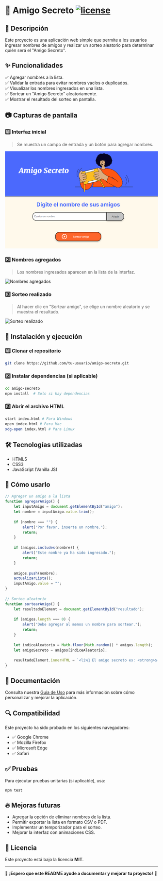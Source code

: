 # 🎉 Amigo Secreto [![license](https://img.shields.io/badge/license-MIT-blue.svg)](https://opensource.org/licenses/MIT)

## 📌 Descripción

Este proyecto es una aplicación web simple que permite a los usuarios ingresar nombres de amigos y realizar un sorteo aleatorio para determinar quién será el "Amigo Secreto".

## ✨ Funcionalidades

✅ Agregar nombres a la lista.  
✅ Validar la entrada para evitar nombres vacíos o duplicados.  
✅ Visualizar los nombres ingresados en una lista.  
✅ Sortear un "Amigo Secreto" aleatoriamente.  
✅ Mostrar el resultado del sorteo en pantalla.  

## 📷 Capturas de pantalla

### 1️⃣ **Interfaz inicial**

> Se muestra un campo de entrada y un botón para agregar nombres.

![Interfaz inicial](assets/interfaz_inicial.png)

### 2️⃣ **Nombres agregados**

> Los nombres ingresados aparecen en la lista de la interfaz.

![Nombres agregados](assets/nombres_agregados.png)

### 3️⃣ **Sorteo realizado**

> Al hacer clic en "Sortear amigo", se elige un nombre aleatorio y se muestra el resultado.

![Sorteo realizado](assets/sorteo_realizado.png)

## 🚀 Instalación y ejecución

### 1️⃣ Clonar el repositorio

```bash
git clone https://github.com/tu-usuario/amigo-secreto.git
```

### 2️⃣ Instalar dependencias (si aplicable)

```bash
cd amigo-secreto
npm install  # Solo si hay dependencias
```

### 3️⃣ Abrir el archivo HTML

```bash
start index.html # Para Windows
open index.html # Para Mac
xdg-open index.html # Para Linux
```

## 🛠️ Tecnologías utilizadas

- HTML5
- CSS3
- JavaScript (Vanilla JS)

## 📌 Cómo usarlo

```javascript
// Agregar un amigo a la lista
function agregarAmigo() {
    let inputAmigo = document.getElementById("amigo");
    let nombre = inputAmigo.value.trim();

    if (nombre === "") {
        alert("Por favor, inserte un nombre.");
        return;
    }

    if (amigos.includes(nombre)) {
        alert("Este nombre ya ha sido ingresado.");
        return;
    }

    amigos.push(nombre);
    actualizarLista();
    inputAmigo.value = "";
}

// Sorteo aleatorio
function sortearAmigo() {
    let resultadoElement = document.getElementById("resultado");

    if (amigos.length === 0) {
        alert("Debe agregar al menos un nombre para sortear.");
        return;
    }

    let indiceAleatorio = Math.floor(Math.random() * amigos.length);
    let amigoSecreto = amigos[indiceAleatorio];

    resultadoElement.innerHTML = `<li>🎉 El amigo secreto es: <strong>${amigoSecreto}</strong> 🎉</li>`;
}
```

## 📖 Documentación

Consulta nuestra [Guía de Uso](https://github.com/tu-usuario/amigo-secreto/wiki) para más información sobre cómo personalizar y mejorar la aplicación.

## 🔍 Compatibilidad
Este proyecto ha sido probado en los siguientes navegadores:
- ✅ Google Chrome
- ✅ Mozilla Firefox
- ✅ Microsoft Edge
- ✅ Safari

## ✅ Pruebas
Para ejecutar pruebas unitarias (si aplicable), usa:
```bash
npm test
```

## 🔥 Mejoras futuras

- Agregar la opción de eliminar nombres de la lista.
- Permitir exportar la lista en formato CSV o PDF.
- Implementar un temporizador para el sorteo.
- Mejorar la interfaz con animaciones CSS.

## 📜 Licencia

Este proyecto está bajo la licencia **MIT**.

---

🎯 **¡Espero que este README ayude a documentar y mejorar tu proyecto!** 🚀


